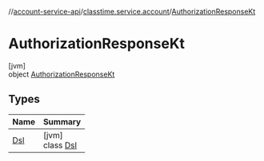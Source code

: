//[account-service-api](../../../index.md)/[classtime.service.account](../index.md)/[AuthorizationResponseKt](index.md)

# AuthorizationResponseKt

[jvm]\
object [AuthorizationResponseKt](index.md)

## Types

| Name | Summary |
|---|---|
| [Dsl](-dsl/index.md) | [jvm]<br>class [Dsl](-dsl/index.md) |
